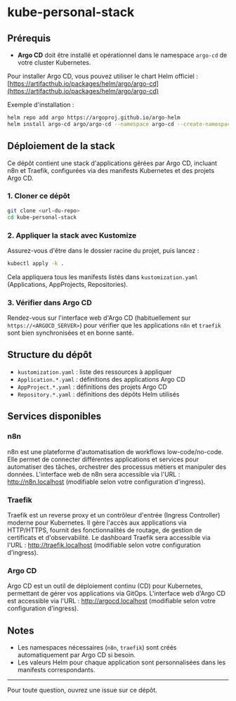 # kube-personal-stack

## Prérequis

- **Argo CD** doit être installé et opérationnel dans le namespace `argo-cd` de votre cluster Kubernetes.

Pour installer Argo CD, vous pouvez utiliser le chart Helm officiel : [https://artifacthub.io/packages/helm/argo/argo-cd](https://artifacthub.io/packages/helm/argo/argo-cd)

Exemple d'installation :

```bash
helm repo add argo https://argoproj.github.io/argo-helm
helm install argo-cd argo/argo-cd --namespace argo-cd --create-namespace
```

## Déploiement de la stack

Ce dépôt contient une stack d'applications gérées par Argo CD, incluant n8n et Traefik, configurées via des manifests Kubernetes et des projets Argo CD.

### 1. Cloner ce dépôt

```bash
git clone <url-du-repo>
cd kube-personal-stack
```

### 2. Appliquer la stack avec Kustomize

Assurez-vous d'être dans le dossier racine du projet, puis lancez :

```bash
kubectl apply -k .
```

Cela appliquera tous les manifests listés dans `kustomization.yaml` (Applications, AppProjects, Repositories).

### 3. Vérifier dans Argo CD

Rendez-vous sur l'interface web d'Argo CD (habituellement sur `https://<ARGOCD_SERVER>`) pour vérifier que les applications `n8n` et `traefik` sont bien synchronisées et en bonne santé.

## Structure du dépôt

- `kustomization.yaml` : liste des ressources à appliquer
- `Application.*.yaml` : définitions des applications Argo CD
- `AppProject.*.yaml` : définitions des projets Argo CD
- `Repository.*.yaml` : définitions des dépôts Helm utilisés

## Services disponibles

### n8n
n8n est une plateforme d'automatisation de workflows low-code/no-code. Elle permet de connecter différentes applications et services pour automatiser des tâches, orchestrer des processus métiers et manipuler des données. L'interface web de n8n sera accessible via l'URL : http://n8n.localhost (modifiable selon votre configuration d'ingress).

### Traefik
Traefik est un reverse proxy et un contrôleur d'entrée (Ingress Controller) moderne pour Kubernetes. Il gère l'accès aux applications via HTTP/HTTPS, fournit des fonctionnalités de routage, de gestion de certificats et d'observabilité. Le dashboard Traefik sera accessible via l'URL : http://traefik.localhost (modifiable selon votre configuration d'ingress).

### Argo CD
Argo CD est un outil de déploiement continu (CD) pour Kubernetes, permettant de gérer vos applications via GitOps. L'interface web d'Argo CD est accessible via l'URL : http://argocd.localhost (modifiable selon votre configuration d'ingress).

## Notes

- Les namespaces nécessaires (`n8n`, `traefik`) sont créés automatiquement par Argo CD si besoin.
- Les valeurs Helm pour chaque application sont personnalisées dans les manifests correspondants.

---

Pour toute question, ouvrez une issue sur ce dépôt.